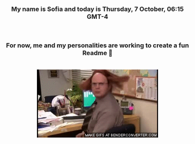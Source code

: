 


<div align="center">
<h3 >My name is Sofia and today is Thursday, 7 October, 06:15 GMT-4</h3><br>
<h3 >For now, me and my personalities are working to create a fun Readme 👋
</h3><br>
<img src='img/dwight.gif' alt='working...'/>
</div>
